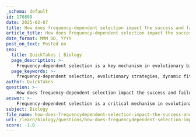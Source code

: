 ```yaml
---
_schema: default
id: 170809
date: 2025-02-07
title: How does frequency-dependent selection impact the success and failure of evolutionary strategies?
article_title: How does frequency-dependent selection impact the success and failure of evolutionary strategies?
date_format: MMM DD, YYYY
post_on_text: Posted on
seo:
  title: QuickTakes | Biology
  page_description: >-
    Frequency-dependent selection is a key mechanism in evolutionary biology that affects the dynamics of evolutionary strategies, impacting fitness, co-evolution, and biodiversity maintenance.
  page_keywords: >-
    frequency-dependent selection, evolutionary strategies, dynamic fitness landscapes, equilibrium frequencies, co-evolution, adaptation, biodiversity, evolutionary game theory, hawks and doves, mimicry, salmon reproductive strategies, predator-prey interactions
author: QuickTakes
question: >-
    How does frequency-dependent selection impact the success and failure of evolutionary strategies?
answer: >-
    Frequency-dependent selection is a critical mechanism in evolutionary biology that significantly impacts the success and failure of various evolutionary strategies. This concept posits that the fitness of a phenotype is not static but rather depends on its frequency relative to other phenotypes within a population. Here’s a detailed exploration of how frequency-dependent selection influences evolutionary strategies:\n\n### 1. **Dynamic Fitness Landscapes**\nThe fitness associated with a particular strategy can change as its prevalence in the population shifts. For example, in a population of hawks and doves, if hawks become too common, the fitness of hawks may decrease due to increased competition and the potential for greater losses in aggressive encounters. Conversely, doves may gain an advantage, leading to a shift in the population dynamics. This dynamic interplay can create cyclical patterns in population sizes and strategy success.\n\n### 2. **Equilibrium Frequencies**\nFrequency-dependent selection often leads to the establishment of equilibrium frequencies, where the fitness levels of competing strategies are balanced. At this point, the relative success of each strategy stabilizes, preventing any single strategy from dominating the population. This equilibrium is crucial for maintaining biodiversity, as it allows multiple strategies to coexist.\n\n### 3. **Co-evolution and Adaptation**\nFrequency-dependent selection can drive co-evolutionary dynamics, where the success of one strategy influences the adaptations of others. For instance, in predator-prey interactions, the prevalence of a particular prey defense mechanism (like mimicry) can affect the hunting strategies of predators. As certain prey become more common, predators may adapt to target them more effectively, leading to a reciprocal evolutionary response.\n\n### 4. **Real-World Examples**\nSeveral real-world examples illustrate the impact of frequency-dependent selection:\n- **Mimicry in Butterflies**: The fitness of a mimic phenotype can depend on its frequency relative to the model it resembles. If the mimic becomes too common, predators may learn to avoid it, thus favoring less common mimics.\n- **Salmon Reproductive Strategies**: In salmon populations, different reproductive strategies (e.g., large vs. small males) can be subject to frequency-dependent selection based on their relative success in attracting mates. If one strategy becomes too prevalent, it may lead to a decline in its fitness, prompting a shift back to alternative strategies.\n\n### 5. **Implications for Evolutionary Game Theory**\nIn the context of evolutionary game theory, frequency-dependent selection helps explain why certain strategies may be more successful than others based on their prevalence. The payoffs associated with different strategies can fluctuate, leading to a complex landscape of interactions that shapes evolutionary outcomes.\n\n### Conclusion\nIn summary, frequency-dependent selection plays a vital role in shaping evolutionary strategies by influencing fitness dynamics, promoting co-evolution, and maintaining equilibrium frequencies within populations. Understanding this concept is essential for comprehending the complexities of evolutionary processes and the maintenance of biodiversity in natural ecosystems.
subject: Biology
file_name: how-does-frequencydependent-selection-impact-the-success-and-failure-of-evolutionary-strategies.md
url: /learn/biology/questions/how-does-frequencydependent-selection-impact-the-success-and-failure-of-evolutionary-strategies
score: -1.0
---
```


&nbsp;